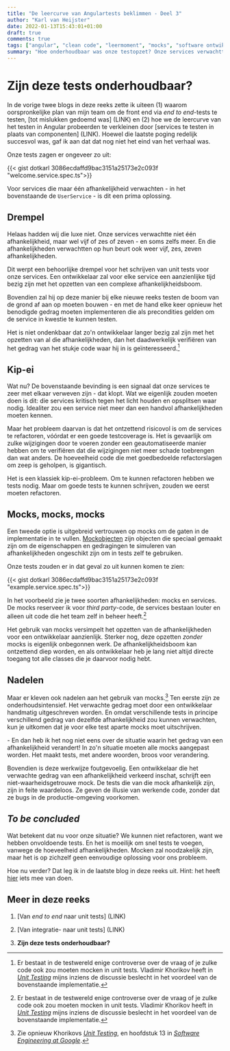 ```yaml
---
title: "De leercurve van Angulartests beklimmen - Deel 3"
author: "Karl van Heijster"
date: 2022-01-13T15:43:01+01:00
draft: true
comments: true
tags: ["angular", "clean code", "leermoment", "mocks", "software ontwikkelen", "technische schuld", "testen", "unit tests", "web development"]
summary: "Hoe onderhoudbaar was onze testopzet? Onze services verwachtte niet één afhankelijkheid, maar wel vijf of zes of zeven - en soms zelfs meer. En die afhankelijkheden verwachtten op hun beurt ook weer vijf, zes, zeven afhankelijkheden. Het is niet ondenkbaar dat zo'n ontwikkelaar langer bezig zal zijn met het opzetten van al die afhankelijkheden, dan het daadwerkelijk verifiëren van het gedrag van het stukje code waar hij in is geïnteresseerd."
---
```


# Zijn deze tests onderhoudbaar?


In de vorige twee blogs in deze reeks zette ik uiteen (1) waarom oorspronkelijke plan van mijn team om de front end via *end to end*-tests te testen, [tot mislukken gedoemd was] (LINK) en (2) hoe we de leercurve van het testen in Angular probeerden te verkleinen door [services te testen in plaats van componenten] (LINK). Hoewel die laatste poging redelijk succesvol was, gaf ik aan dat dat nog niet het eind van het verhaal was.


Onze tests zagen er ongeveer zo uit:


{{< gist dotkarl 3086ecdaffd9bac3151a25173e2c093f "welcome.service.spec.ts">}}


Voor services die maar één afhankelijkheid verwachten - in het bovenstaande de `UserService` - is dit een prima oplossing. 


## Drempel


Helaas hadden wij die luxe niet. Onze services verwachtte niet één afhankelijkheid, maar wel vijf of zes of zeven - en soms zelfs meer. En die afhankelijkheden verwachtten op hun beurt ook weer vijf, zes, zeven afhankelijkheden.


Dit werpt een behoorlijke drempel voor het schrijven van unit tests voor onze services. Een ontwikkelaar zal voor elke service een aanzienlijke tijd bezig zijn met het opzetten van een complexe afhankelijkheidsboom. 


Bovendien zal hij op deze manier bij elke nieuwe reeks testen de boom van de grond af aan op moeten bouwen - en met de hand elke keer opnieuw het benodigde gedrag moeten implementeren die als precondities gelden om de service in kwestie te kunnen testen.


Het is niet ondenkbaar dat zo'n ontwikkelaar langer bezig zal zijn met het opzetten van al die afhankelijkheden, dan het daadwerkelijk verifiëren van het gedrag van het stukje code waar hij in is geïnteresseerd.[^1]


## Kip-ei


Wat nu? De bovenstaande bevinding is een signaal dat onze services te zeer met elkaar verweven zijn - dat klopt. Wat we eigenlijk zouden moeten doen is dit: die services kritisch tegen het licht houden en opsplitsen waar nodig. Idealiter zou een service niet meer dan een handvol afhankelijkheden moeten kennen.


Maar het probleem daarvan is dat het ontzettend risicovol is om de services te refactoren, vóórdat er een goede testcoverage is. Het is gevaarlijk om zulke wijzigingen door te voeren zonder een geautomatiseerde manier hebben om te verifiëren dat die wijzigingen niet meer schade toebrengen dan wat anders. De hoeveelheid code die met goedbedoelde refactorslagen om zeep is geholpen, is gigantisch. 


Het is een klassiek kip-ei-probleem. Om te kunnen refactoren hebben we tests nodig. Maar om goede tests te kunnen schrijven, zouden we eerst moeten refactoren.


## Mocks, mocks, mocks


Een tweede optie is uitgebreid vertrouwen op mocks om de gaten in de implementatie in te vullen. [Mockobjecten](https://en.wikipedia.org/wiki/Mock_object) zijn objecten die speciaal gemaakt zijn om de eigenschappen en gedragingen te simuleren van afhankelijkheden ongeschikt zijn om in tests zelf te gebruiken.


Onze tests zouden er in dat geval zo uit kunnen komen te zien:


{{< gist dotkarl 3086ecdaffd9bac3151a25173e2c093f "example.service.spec.ts">}}


In het voorbeeld zie je twee soorten afhankelijkheden: mocks en services. De mocks reserveer ik voor *third party*-code, de services bestaan louter en alleen uit code die het team zelf in beheer heeft.[^1]


Het gebruik van mocks versimpelt het opzetten van de afhankelijkheden voor een ontwikkelaar aanzienlijk. Sterker nog, deze opzetten *zonder* mocks is eigenlijk onbegonnen werk. De afhankelijkheidsboom kan ontzettend diep worden, en als ontwikkelaar heb je lang niet altijd directe toegang tot alle classes die je daarvoor nodig hebt.


## Nadelen


Maar er kleven ook nadelen aan het gebruik van mocks.[^2] Ten eerste zijn ze onderhoudsintensief. Het verwachte gedrag moet door een ontwikkelaar handmatig uitgeschreven worden. En omdat verschillende tests in principe verschillend gedrag van dezelfde afhankelijkheid zou kunnen verwachten, kun je uitkomen dat je voor elke test aparte mocks moet uitschrijven. 


\- En dan heb ik het nog niet eens over de situatie waarin het gedrag van een afhankelijkheid verandert! In zo'n situatie moeten alle mocks aangepast worden. Het maakt tests, met andere woorden, broos voor verandering.


Bovendien is deze werkwijze foutgevoelig. Een ontwikkelaar die het verwachte gedrag van een afhankelijkheid verkeerd inschat, schrijft een niet-waarheidsgetrouwe mock. De tests die van die mock afhankelijk zijn, zijn in feite waardeloos. Ze geven de illusie van werkende code, zonder dat ze bugs in de productie-omgeving voorkomen.


## *To be concluded*


Wat betekent dat nu voor onze situatie? We kunnen niet refactoren, want we hebben onvoldoende tests. En het is moeilijk om snel tests te voegen, vanwege de hoeveelheid afhankelijkheden. Mocken zal noodzakelijk zijn, maar het is op zichzelf geen eenvoudige oplossing voor ons probleem.


Hoe nu verder? Dat leg ik in de laatste blog in deze reeks uit. Hint: het heeft [hier](/blog/21/09/droger-tests-met-factory-methods/) iets mee van doen.


## Meer in deze reeks

1. [Van *end to end* naar unit tests] (LINK)

2. [Van integratie- naar unit tests] (LINK) 

3. **Zijn deze tests onderhoudbaar?**


[^1]: Er bestaat in de testwereld enige controverse over de vraag of je zulke code ook zou moeten mocken in unit tests. Vladimir Khorikov heeft in [*Unit Testing*](https://www.manning.com/books/unit-testing) mijns inziens de discussie beslecht in het voordeel van de bovenstaande implementatie.


[^2]: Zie opnieuw Khorikovs [*Unit Testing*](https://www.manning.com/books/unit-testing), en hoofdstuk 13 in [*Software Engineering at Google*](https://www.oreilly.com/library/view/software-engineering-at/9781492082781/).
